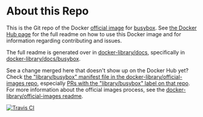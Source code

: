 # About this Repo

This is the Git repo of the Docker [official image](https://docs.docker.com/docker-hub/official_repos/) for [busybox](https://registry.hub.docker.com/_/busybox/). See [the Docker Hub page](https://registry.hub.docker.com/_/busybox/) for the full readme on how to use this Docker image and for information regarding contributing and issues.

The full readme is generated over in [docker-library/docs](https://github.com/docker-library/docs), specifically in [docker-library/docs/busybox](https://github.com/docker-library/docs/tree/master/busybox).

See a change merged here that doesn't show up on the Docker Hub yet? Check [the "library/busybox" manifest file in the docker-library/official-images repo](https://github.com/docker-library/official-images/blob/master/library/busybox), especially [PRs with the "library/busybox" label on that repo](https://github.com/docker-library/official-images/labels/library%2Fbusybox). For more information about the official images process, see the [docker-library/official-images readme](https://github.com/docker-library/official-images/blob/master/README.md).

[![Travis CI](https://img.shields.io/travis/docker-library/busybox/master.svg)](https://travis-ci.org/docker-library/busybox/branches)

<!-- THIS FILE IS GENERATED BY https://github.com/docker-library/docs/blob/master/generate-repo-stub-readme.sh -->
